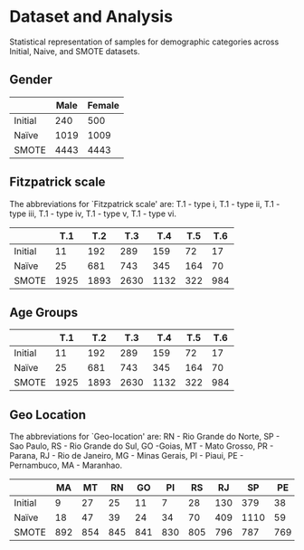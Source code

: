 # Dataset and Analysis

Statistical representation of samples for demographic categories across Initial, Naive, and SMOTE datasets. 



## Gender
<div class="tg-wrap"><table>
<thead>
  <tr>
    <th colspan="2"></th>
    <th>Male</th>
    <th>Female</th>
  </tr>
</thead>
<tbody>
  <tr>
    <td colspan="2">Initial</td>
    <td>240</td>
    <td>500</td>
  </tr>
  <tr>
    <td colspan="2">Naïve</td>
    <td>1019</td>
    <td>1009</td>
  </tr>
  <tr>
    <td colspan="2">SMOTE</td>
    <td>4443</td>
    <td>4443</td>
  </tr>
</tbody>
</table></div>

## Fitzpatrick scale

The abbreviations for `Fitzpatrick scale'  are: T.1 - type i, T.1 - type ii, T.1 - type iii, T.1 - type iv, T.1 - type v, T.1 - type vi.

<div class="tg-wrap"><table>
<thead>
  <tr>
    <th colspan="2"></th>
    <th>T.1</th>
    <th>T.2</th>
    <th>T.3</th>
    <th>T.4</th>
    <th>T.5</th>
    <th>T.6</th>
  </tr>
</thead>
<tbody>
  <tr>
    <td colspan="2">Initial</td>
    <td>11</td>
    <td>192</td>
    <td>289</td>
    <td>159</td>
    <td>72</td>
    <td>17</td>
  </tr>
  <tr>
    <td colspan="2">Naïve</td>
    <td>25</td>
    <td>681</td>
    <td>743</td>
    <td>345</td>
    <td>164</td>
    <td>70</td>
  </tr>
  <tr>
    <td colspan="2">SMOTE</td>
    <td>1925</td>
    <td>1893</td>
    <td>2630</td>
    <td>1132</td>
    <td>322</td>
    <td>984</td>
  </tr>
</tbody>
</table></div>


## Age Groups

<div class="tg-wrap"><table>
<thead>
  <tr>
    <th colspan="2"></th>
    <th>T.1</th>
    <th>T.2</th>
    <th>T.3</th>
    <th>T.4</th>
    <th>T.5</th>
    <th>T.6</th>
  </tr>
</thead>
<tbody>
  <tr>
    <td colspan="2">Initial</td>
    <td>11</td>
    <td>192</td>
    <td>289</td>
    <td>159</td>
    <td>72</td>
    <td>17</td>
  </tr>
  <tr>
    <td colspan="2">Naïve</td>
    <td>25</td>
    <td>681</td>
    <td>743</td>
    <td>345</td>
    <td>164</td>
    <td>70</td>
  </tr>
  <tr>
    <td colspan="2">SMOTE</td>
    <td>1925</td>
    <td>1893</td>
    <td>2630</td>
    <td>1132</td>
    <td>322</td>
    <td>984</td>
  </tr>
</tbody>
</table></div>

## Geo Location

The abbreviations for `Geo-location' are: RN - Rio Grande do Norte, SP - Sao Paulo, RS - Rio Grande do Sul, GO -Goias, MT - Mato Grosso, PR - Parana, RJ - Rio de Janeiro, MG - Minas Gerais, PI - Piaui, PE - Pernambuco, MA - Maranhao.

<div class="tg-wrap"><table>
<thead>
  <tr>
    <th colspan="2"></th>
    <th>MA</th>
    <th>MT</th>
    <th>RN</th>
    <th>GO</th>
    <th>PI</th>
    <th>RS</th>
    <th>RJ</th>
    <th>SP</th>
    <th>PE</th>
    <th>PR</th>
    <th>MG</th>
  </tr>
</thead>
<tbody>
  <tr>
    <td colspan="2">Initial</td>
    <td>9</td>
    <td>27</td>
    <td>25</td>
    <td>11</td>
    <td>7</td>
    <td>28</td>
    <td>130</td>
    <td>379</td>
    <td>38</td>
    <td>55</td>
    <td>31</td>
  </tr>
  <tr>
    <td colspan="2">Naïve</td>
    <td>18</td>
    <td>47</td>
    <td>39</td>
    <td>24</td>
    <td>34</td>
    <td>70</td>
    <td>409</td>
    <td>1110</td>
    <td>59</td>
    <td>119</td>
    <td>99</td>
  </tr>
  <tr>
    <td colspan="2">SMOTE</td>
    <td>892</td>
    <td>854</td>
    <td>845</td>
    <td>841</td>
    <td>830</td>
    <td>805</td>
    <td>796</td>
    <td>787</td>
    <td>769</td>
    <td>744</td>
    <td>723</td>
  </tr>
</tbody>
</table></div>
